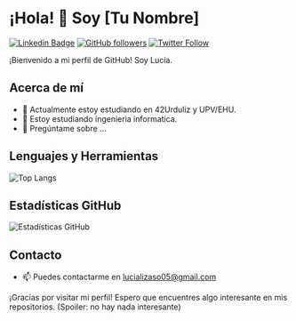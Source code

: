 # ¡Hola! 👋 Soy [Tu Nombre]

[![Linkedin Badge](https://img.shields.io/badge/-TuNombre-blue?style=flat-square&logo=Linkedin&logoColor=white&link=https://www.linkedin.com/in/tu-enlace/)](https://www.linkedin.com/in/tu-enlace/)
[![GitHub followers](https://img.shields.io/github/followers/tu-usuario?label=Follow&style=social)](https://github.com/tu-usuario)
[![Twitter Follow](https://img.shields.io/twitter/follow/tu-usuario?label=Follow&style=social)](https://twitter.com/tu-usuario)

¡Bienvenido a mi perfil de GitHub! Soy Lucia.

## Acerca de mí

- 🔭 Actualmente estoy estudiando en 42Urduliz y UPV/EHU.
- 🌱 Estoy estudiando ingenieria informatica.
- 💬 Pregúntame sobre ...

## Lenguajes y Herramientas

![Top Langs](https://github-readme-stats.vercel.app/api/top-langs/?username=tu-usuario&layout=compact)

## Estadísticas GitHub

![Estadísticas GitHub](https://github-readme-stats.vercel.app/api?username=tu-usuario&show_icons=true)

## Contacto

- 📫 Puedes contactarme en lucializaso05@gmail.com

¡Gracias por visitar mi perfil! Espero que encuentres algo interesante en mis repositorios. (Spoiler: no hay nada interesante)
